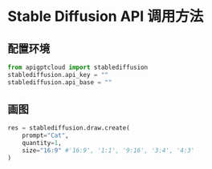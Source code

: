 # Stable Diffusion API 调用方法

## 配置环境
```python
from apigptcloud import stablediffusion
stablediffusion.api_key = ""
stablediffusion.api_base = ""
```

## 画图
```python
res = stablediffusion.draw.create(
    prompt="Cat", 
    quantity=1, 
    size="16:9" #'16:9', '1:1', '9:16', '3:4', '4:3'
)
```
